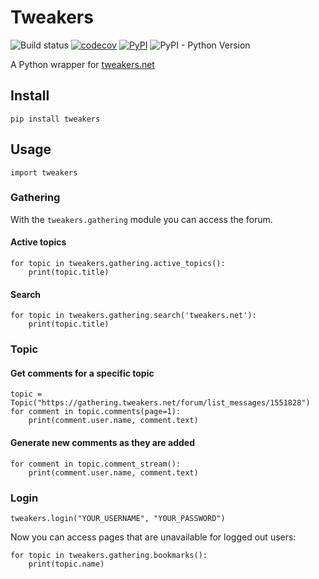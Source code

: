 # Tweakers
![Build status](https://github.com/timotk/tweakers/workflows/Python%20application/badge.svg)
[![codecov](https://codecov.io/gh/timotk/tweakers/branch/master/graph/badge.svg)](https://codecov.io/gh/timotk/tweakers)
[![PyPI](https://img.shields.io/pypi/v/tweakers.svg)](https://pypi.org/project/tweakers)
![PyPI - Python Version](https://img.shields.io/pypi/pyversions/tweakers.svg)

A Python wrapper for [tweakers.net](https://tweakers.net/)

## Install
```
pip install tweakers
```

## Usage
```
import tweakers
```

### Gathering
With the `tweakers.gathering` module you can access the forum.
#### Active topics
```
for topic in tweakers.gathering.active_topics():
    print(topic.title)
```

#### Search
```
for topic in tweakers.gathering.search('tweakers.net'):
    print(topic.title)
```

### Topic
#### Get comments for a specific topic
```
topic = Topic("https://gathering.tweakers.net/forum/list_messages/1551828")
for comment in topic.comments(page=1):
    print(comment.user.name, comment.text)
```

#### Generate new comments as they are added
```
for comment in topic.comment_stream():
    print(comment.user.name, comment.text)
```

### Login
```
tweakers.login("YOUR_USERNAME", "YOUR_PASSWORD")
```
Now you can access pages that are unavailable for logged out users:
```
for topic in tweakers.gathering.bookmarks():
    print(topic.name)
```
